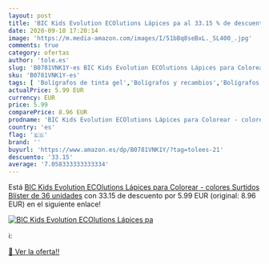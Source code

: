 ```yaml
---
layout: post
title: 'BIC Kids Evolution ECOlutions Lápices pa al 33.15 % de descuento'
date: 2020-09-10 17:20:14
image: 'https://m.media-amazon.com/images/I/51bBq8seBxL._SL400_.jpg'
comments: true
category: ofertas
author: 'tole.es'
slug: 'B0781VNK1Y-es BIC Kids Evolution ECOlutions Lápices para Colorear -...'
sku: 'B0781VNK1Y-es'
tags: [ 'Bolígrafos de tinta gel','Bolígrafos y recambios','Bolígrafos, lápices y útiles de escritura','Oficina y papelería','Recambios para bolígrafos y plumas','colorear','lápices', ]
actualPrice: 5.99 EUR
currency: EUR
price: 5.99
comparePrice: 8.96 EUR
prodname: 'BIC Kids Evolution ECOlutions Lápices para Colorear - colores Surtidos  Blíster de 36 unidades'
country: 'es'
flag: '🇪🇸'
brand: ''
buyurl: 'https://www.amazon.es/dp/B0781VNK1Y/?tag=tolees-21'
descuento: '33.15'
average: '7.058333333333334'
---
```


Está [BIC Kids Evolution ECOlutions Lápices para Colorear - colores Surtidos  Blíster de 36 unidades](https://www.amazon.es/dp/B0781VNK1Y/?tag=tolees-21) con 33.15 de descuento por 5.99 EUR (original: 8.96 EUR) en el siguiente enlace!

[![BIC Kids Evolution ECOlutions Lápices pa](https://m.media-amazon.com/images/I/51bBq8seBxL._SL400_.jpg)](https://www.amazon.es/dp/B0781VNK1Y/?tag=tolees-21)

ℹ️:


[🛒 Ver la oferta!!](https://www.amazon.es/dp/B0781VNK1Y/?tag=tolees-21)
